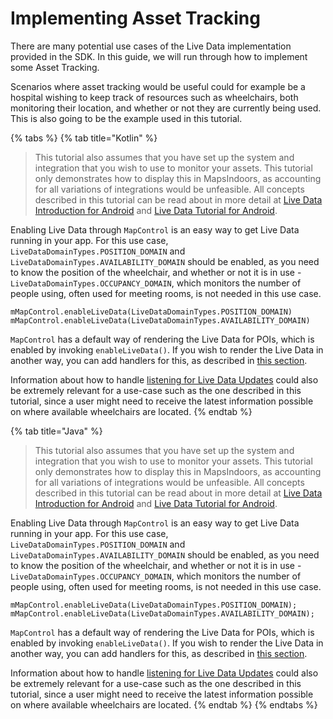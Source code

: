 # Implementing Asset Tracking

There are many potential use cases of the Live Data implementation provided in the SDK. In this guide, we will run through how to implement some Asset Tracking.

Scenarios where asset tracking would be useful could for example be a hospital wishing to keep track of resources such as wheelchairs, both monitoring their location, and whether or not they are currently being used. This is also going to be the example used in this tutorial.



{% tabs %}
{% tab title="Kotlin" %}
> This tutorial also assumes that you have set up the system and integration that you wish to use to monitor your assets. This tutorial only demonstrates how to display this in MapsIndoors, as accounting for all variations of integrations would be unfeasible. All concepts described in this tutorial can be read about in more detail at [Live Data Introduction for Android](https://docs.mapsindoors.com/live-data-intro/) and [Live Data Tutorial for Android](https://docs.mapsindoors.com/live-data-in-practice/).

Enabling Live Data through `MapControl` is an easy way to get Live Data running in your app. For this use case, `LiveDataDomainTypes.POSITION_DOMAIN` and `LiveDataDomainTypes.AVAILABILITY_DOMAIN` should be enabled, as you need to know the position of the wheelchair, and whether or not it is in use - `LiveDataDomainTypes.OCCUPANCY_DOMAIN`, which monitors the number of people using, often used for meeting rooms, is not needed in this use case.

```
mMapControl.enableLiveData(LiveDataDomainTypes.POSITION_DOMAIN)
mMapControl.enableLiveData(LiveDataDomainTypes.AVAILABILITY_DOMAIN)
```

`MapControl` has a default way of rendering the Live Data for POIs, which is enabled by invoking `enableLiveData()`. If you wish to render the Live Data in another way, you can add handlers for this, as described in [this section](https://docs.mapsindoors.com/live-data-intro/#rendering-live-data-locations).

Information about how to handle [listening for Live Data Updates](https://docs.mapsindoors.com/live-data-intro/#listening-for-live-updates) could also be extremely relevant for a use-case such as the one described in this tutorial, since a user might need to receive the latest information possible on where available wheelchairs are located.
{% endtab %}

{% tab title="Java" %}


> This tutorial also assumes that you have set up the system and integration that you wish to use to monitor your assets. This tutorial only demonstrates how to display this in MapsIndoors, as accounting for all variations of integrations would be unfeasible. All concepts described in this tutorial can be read about in more detail at [Live Data Introduction for Android](https://docs.mapsindoors.com/live-data-intro/) and [Live Data Tutorial for Android](https://docs.mapsindoors.com/live-data-in-practice/).

Enabling Live Data through `MapControl` is an easy way to get Live Data running in your app. For this use case, `LiveDataDomainTypes.POSITION_DOMAIN` and `LiveDataDomainTypes.AVAILABILITY_DOMAIN` should be enabled, as you need to know the position of the wheelchair, and whether or not it is in use - `LiveDataDomainTypes.OCCUPANCY_DOMAIN`, which monitors the number of people using, often used for meeting rooms, is not needed in this use case.

```
mMapControl.enableLiveData(LiveDataDomainTypes.POSITION_DOMAIN);
mMapControl.enableLiveData(LiveDataDomainTypes.AVAILABILITY_DOMAIN);
```

`MapControl` has a default way of rendering the Live Data for POIs, which is enabled by invoking `enableLiveData()`. If you wish to render the Live Data in another way, you can add handlers for this, as described in [this section](https://docs.mapsindoors.com/live-data-intro/#rendering-live-data-locations).

Information about how to handle [listening for Live Data Updates](https://docs.mapsindoors.com/live-data-intro/#listening-for-live-updates) could also be extremely relevant for a use-case such as the one described in this tutorial, since a user might need to receive the latest information possible on where available wheelchairs are located.
{% endtab %}
{% endtabs %}
